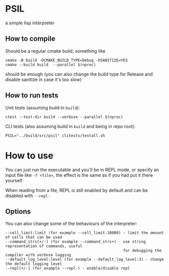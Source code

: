 # PSIL

a simple lisp interpreter

## How to compile

Should be a regular cmake build, something like

```shell
cmake -B build -DCMAKE_BUILD_TYPE=Debug -DSANITIZE=YES
cmake --build build  --parallel $(nproc)
```

should be enough (you can also change the build type for Release and disable sanitize in case it's too slow)

## How to run tests

Unit tests (assuming build in `build`):

```shell
ctest --test-dir build --verbose --parallel $(nproc)
```

CLI tests (also assuming build in `build` and being in repo root):

```shell
PSIL="../build/src/psil" clitests/testall.sh
```

# How to use

You can just run the executable and you'll be in REPL mode,
or specify an input file like `-f <file>`, the effect is the same as if you
had put it there yourself.

When reading from a file, REPL is still enabled by default and can be disabled with `--repl-`

## Options

You can also change some of the behaviours of the interpreter:

```shell
--cell_limit:limit (for example --cell_limit:10000) - limit the amount of cells that can be used
--command_strs[+/-] (for example --command_strs+) - use string representation of commands, useful
                                                    for debugging the compiler with verbose logging
--default_log_level:level (for example --default_log_level:3) - change the default logging level
--repl[+/-] (for example --repl-) - enable/disable repl
```


